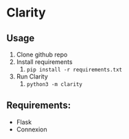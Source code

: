 # Clarity

## Usage
1. Clone github repo
2. Install requirements
    1. `pip install -r requirements.txt`
3. Run Clarity
   1. `python3 -m clarity`

## Requirements:
* Flask
* Connexion
